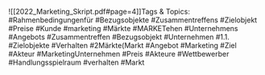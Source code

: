 
![[2022_Marketing_Skript.pdf#page=4]]Tags & Topics:
   #Rahmenbedingungenfür
   #Bezugsobjekte
   #Zusammentreffens
   #Zielobjekt
   #Preise
   #Kunde
   #marketing
   #Märkte
   #MARKETehen
   #Unternehmens
   #Angebots
   #Zusammentreffen
   #Bezugsobjekt
   #Unternehmen
   #1.1.
   #Zielobjekte
   #Verhalten
   #2Märkte(Markt
   #Angebot
   #Marketing
   #Ziel
   #Akteur
   #MarketingUnternehmen
   #Preis
   #Akteure
   #Wettbewerber
   #Handlungsspielraum
   #verhalten
   #Markt